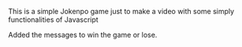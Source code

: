 This is a simple Jokenpo game just to make a video with some simply functionalities of Javascript

Added the messages to win the game or lose.